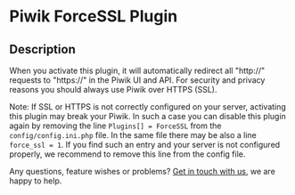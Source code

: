 # Piwik ForceSSL Plugin

## Description

When you activate this plugin, it will automatically redirect all "http://" requests to "https://" in the Piwik UI and API.
For security and privacy reasons you should always use Piwik over HTTPS (SSL).

Note: If SSL or HTTPS is not correctly configured on your server, activating this plugin may break your Piwik. In such 
a case you can disable this plugin again by removing the line `Plugins[] = ForceSSL` from the `config/config.ini.php` file. 
In the same file there may be also a line `force_ssl = 1`. If you find such an entry and your server is not configured properly,
 we recommend to remove this line from the config file.

Any questions, feature wishes or problems? [Get in touch with us](https://www.innocraft.com), we are happy to help.